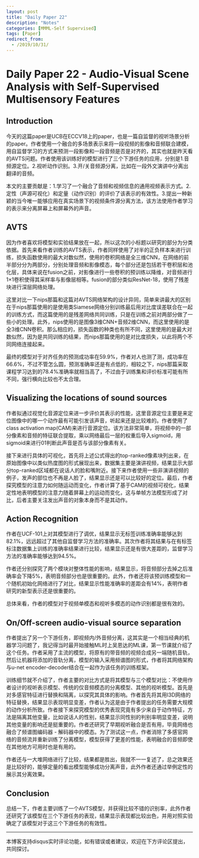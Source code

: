 ```yaml
---
layout: post
title: "Daily Paper 22"
description: "Notes"
categories: [MMML-Self Supervised]
tags: [Paper]
redirect_from:
  - /2019/10/31/
---
```


# Daily Paper 22 - Audio-Visual Scene Analysis with Self-Supervised Multisensory Features  

## Introduction  

今天的这篇paper是UCB在ECCV18上的paper，也是一篇自监督的视听场景分析的paper。作者使用一个融合的多场景表示来将一段视频的影像和音频联合建模，用自监督学习的方式来预测一段影像和一段音频是否是对齐的，其实也就是昨天看的AVTS问题。作者使用该训练好的模型进行了三个下游任务的应用，分别是1.音频源定位。2.视听动作识别。3.开/关音频源分离，比如在一段外文演讲中分离出翻译的音频。  

本文的主要贡献是：1.学习了一个融合了音频和视频信息的通用视频表示方式。2.定性（声源可视化）和定量（动作识别）的评价了该表示的有效性。3.提出一种新颖的当今唯一能够应用在真实场景下的视频条件源分离方法，该方法使用作者学习的表示来分离屏幕上和屏幕外的声音。  

## AVTS  

因为作者喜欢将模型和实验结果放在一起，所以这次的小标题以研究的部分为分类依据。首先来看作者训练的AVTS表示，作者同样使用了对半的正负样本来进行训练，损失函数使用的最大对数似然，使用的卷积网络是全三维CNN，在网络的前半部分分为两部分，分别处理音频和影像模态，每个部分还是包括若干卷积层和池化层，具体来说在fusion之前，对影像进行一些卷积的预训练以降维，对音频进行1×1卷积使得其采样率与影像层相等。fusion的部分类似ResNet-18，使用了残差块进行深层网络处理。  

这里对比一下nips那篇和这篇对AVTS网络架构的设计异同，简单来讲最大的区别在于nips那篇使用的是使用类Siamese网络分别训练最后用对比度误差联合在一起的训练方式，而这篇使用的是残差网络共同训练，只是在训练之前对两部分做了一些小的处理。此外，nips使用的是图像3维CNN+音频2维CNN，而这里使用的是全3维CNN卷积。那么相应的，损失函数的种类也有所不同，这里使用的是最大对数似然，因为是共同训练的结果，而nips那篇使用的是对比度损失，以此将两个不同网络连接起来。  

最终的模型对于对齐任务的预测成功率在59.9%，作者对人也测了测，成功率在66.6%，不过不管怎么圆，预测准确率还是有点低的，相较之下，nips那篇采取课程学习达到的78.4%准确率就相当高了，不过由于训练集和评价标准可能有所不同，强行横向比较也不太合理。  

## Visualizing the locations of sound sources  

作者拟通过视觉化音源定位来进一步评价其表示的性能，这里音源定位主要是来定位图像中的哪一个动作最有可能引发该声音，听起来还是比较难的。作者使用了class activation map(CAM)来进行音源定位。该方法非常简单，将视频中的一部分像素和音频的特征联合提取，乘以网络最后一层的权重后导入sigmoid，用sigmoid来进行01判断此声音是否与该部分像素有关。  

接下来进行具体的可视化，首先将上述公式得出的top-ranked像素块列出来，在原始图像中以类似热度图的形式展现出来，数据集主要是演讲视频，结果显示大部分top-ranked区域都在说话人的脸和嘴附近。接下来作者使用一些非演讲视频的例子，发声的部位也不再是人脸了，结果显示还是可以比较好的定位。最后，作者探究模型的注意力如何随运动而变化，作者计算了基于CAM的视频可视化，结果定性地表明模型的注意力随着屏幕上的运动而变化，这与单帧方法模型形成了对比，后者主要关注发出声音的对象本身而不是其动作。  

## Action Recognition  

作者在UCF-101上对其模型进行了调优，结果显示无标签训练准确率能够达到82.1%，远远超过了其他自监督学习方法的准确率。其次作者将其结果与在有标签标注数据集上训练的准确率结果进行比较，结果显示还是有很大差距的，监督学习方法的准确率能够达到94.5%。  

作者还分别探究了两个模块对整体性能的影响，结果显示，将音频部分去掉之后准确率会下降5%，表明音频部分也是很重要的。此外，作者还将该预训练模型和一个随机初始化网络进行了对比，结果显示性能准确率的差距会有14%，表明作者研究的新型表示还是很重要的。  

总体来看，作者的模型对于视频单模态和视听多模态的动作识别都是很有效的。  

## On/Off-screen audio-visual source separation  

作者提出了另一个下游任务，即视频内/外音频分离，这其实是一个相当经典的机器学习问题了，我记得当时最开始接触ML时上吴恩达的ML课，第一节课就介绍了这个任务。作者采用了主流的模型，将原有的带音频的视频合成另一端随机音轨，然后让机器将添加的音轨分离，模型的输入采用频谱图的形式，作者将其网络架构与u-net encoder-decoder结合在一起作为该任务的训练框架。  

训练细节就不介绍了，作者主要的对比方式是将其模型与三个模型对比：不使用作者设计的视听表示模型、传统的仅音频模态的分离模型、其他的视听模型。首先是对多感官特征进行替换和隔离，以探究其具体的影响。作者首先将其用I3D网络的特征替换，结果显示表现明显变差，作者认为这是由于作者提出的任务需要大规模的动作分析所致。作者接下来探究模型的优秀表现究竟有多少来自于动作特征，方法是隔离其他变量，比如说话人的性别，结果显示同性别的判别率明显变差，说明其他变量的影响还是挺重要的。作者还研究了早期视听融合是否有用，毕竟网络也融合了频谱图编码器 - 解码器中的模态。为了测试这一点，作者消除了多感官网络的音频流并重新训练了分离模型，模型获得了更差的性能，表明融合的音频即使在其他地方可用时也是有用的。  

作者还与一大堆网络进行了比较，结果都是胜出，我就不一一复述了，总之效果还是比较好的，能够定量的看出模型能够成功分离声音，此外作者还通过举例定性的展示其分离效果。  

## Conclusion  

总结一下，作者主要训练了一个AVTS模型，并获得比较不错的识别率，此外作者还研究了该模型在三个下游任务的表现，结果显示表现都比较出色，并用对照实验确定了该模型对于这三个下游任务的有效性。  



---
本博客支持disqus实时评论功能，如有错误或者建议，欢迎在下方评论区提出，共同探讨。  
